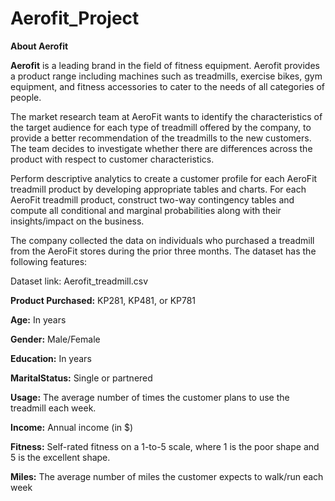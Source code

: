 # Aerofit_Project
**About Aerofit**

**Aerofit** is a leading brand in the field of fitness equipment. Aerofit provides a product range including machines such as treadmills, exercise bikes, gym equipment, and fitness accessories to cater to the needs of all categories of people.

The market research team at AeroFit wants to identify the characteristics of the target audience for each type of treadmill offered by the company, to provide a better recommendation of the treadmills to the new customers. The team decides to investigate whether there are differences across the product with respect to customer characteristics.

Perform descriptive analytics to create a customer profile for each AeroFit treadmill product by developing appropriate tables and charts.
For each AeroFit treadmill product, construct two-way contingency tables and compute all conditional and marginal probabilities along with their insights/impact on the business.

The company collected the data on individuals who purchased a treadmill from the AeroFit stores during the prior three months. The dataset has the following features:

Dataset link: Aerofit_treadmill.csv

**Product Purchased:**	KP281, KP481, or KP781

**Age:**	In years

**Gender:**	Male/Female

**Education:**	In years

**MaritalStatus:**	Single or partnered

**Usage:**	The average number of times the customer plans to use the treadmill each week.

**Income:**	Annual income (in $)

**Fitness:**	Self-rated fitness on a 1-to-5 scale, where 1 is the poor shape and 5 is the excellent shape.

**Miles:**	The average number of miles the customer expects to walk/run each week
